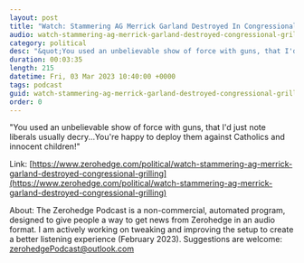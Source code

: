 ```yaml
---
layout: post
title: "Watch: Stammering AG Merrick Garland Destroyed In Congressional Grilling"
audio: watch-stammering-ag-merrick-garland-destroyed-congressional-grilling-1
category: political
desc: "&quot;You used an unbelievable show of force with guns, that I'd just note liberals usually decry...You're happy to deploy them against Catholics and innocent children!&quot;"
duration: 00:03:35
length: 215
datetime: Fri, 03 Mar 2023 10:40:00 +0000
tags: podcast
guid: watch-stammering-ag-merrick-garland-destroyed-congressional-grilling-0
order: 0
---
```

&quot;You used an unbelievable show of force with guns, that I'd just note liberals usually decry...You're happy to deploy them against Catholics and innocent children!&quot;

Link: [https://www.zerohedge.com/political/watch-stammering-ag-merrick-garland-destroyed-congressional-grilling](https://www.zerohedge.com/political/watch-stammering-ag-merrick-garland-destroyed-congressional-grilling)

About: The Zerohedge Podcast is a non-commercial, automated program, designed to give people a way to get news from Zerohedge in an audio format.  I am actively working on tweaking and improving the setup to create a better listening experience (February 2023).  Suggestions are welcome: [zerohedgePodcast@outlook.com](mailto:zerohedgePodcast@outlook.com)